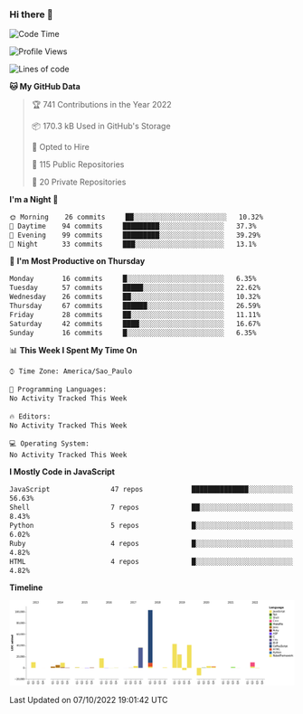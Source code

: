 ### Hi there 👋

<!--START_SECTION:waka-->
![Code Time](http://img.shields.io/badge/Code%20Time-4%2C046%20hrs%201%20min-blue)

![Profile Views](http://img.shields.io/badge/Profile%20Views-6-blue)

![Lines of code](https://img.shields.io/badge/From%20Hello%20World%20I%27ve%20Written-300%20Thousand%20lines%20of%20code-blue)

**🐱 My GitHub Data** 

> 🏆 741 Contributions in the Year 2022
 > 
> 📦 170.3 kB Used in GitHub's Storage 
 > 
> 💼 Opted to Hire
 > 
> 📜 115 Public Repositories 
 > 
> 🔑 20 Private Repositories  
 > 
**I'm a Night 🦉** 

```text
🌞 Morning    26 commits     ██░░░░░░░░░░░░░░░░░░░░░░░   10.32% 
🌆 Daytime    94 commits     █████████░░░░░░░░░░░░░░░░   37.3% 
🌃 Evening    99 commits     █████████░░░░░░░░░░░░░░░░   39.29% 
🌙 Night      33 commits     ███░░░░░░░░░░░░░░░░░░░░░░   13.1%

```
📅 **I'm Most Productive on Thursday** 

```text
Monday       16 commits     █░░░░░░░░░░░░░░░░░░░░░░░░   6.35% 
Tuesday      57 commits     █████░░░░░░░░░░░░░░░░░░░░   22.62% 
Wednesday    26 commits     ██░░░░░░░░░░░░░░░░░░░░░░░   10.32% 
Thursday     67 commits     ██████░░░░░░░░░░░░░░░░░░░   26.59% 
Friday       28 commits     ██░░░░░░░░░░░░░░░░░░░░░░░   11.11% 
Saturday     42 commits     ████░░░░░░░░░░░░░░░░░░░░░   16.67% 
Sunday       16 commits     █░░░░░░░░░░░░░░░░░░░░░░░░   6.35%

```


📊 **This Week I Spent My Time On** 

```text
⌚︎ Time Zone: America/Sao_Paulo

💬 Programming Languages: 
No Activity Tracked This Week

🔥 Editors: 
No Activity Tracked This Week

💻 Operating System: 
No Activity Tracked This Week

```

**I Mostly Code in JavaScript** 

```text
JavaScript               47 repos            ██████████████░░░░░░░░░░░   56.63% 
Shell                    7 repos             ██░░░░░░░░░░░░░░░░░░░░░░░   8.43% 
Python                   5 repos             █░░░░░░░░░░░░░░░░░░░░░░░░   6.02% 
Ruby                     4 repos             █░░░░░░░░░░░░░░░░░░░░░░░░   4.82% 
HTML                     4 repos             █░░░░░░░░░░░░░░░░░░░░░░░░   4.82%

```


**Timeline**

![Chart not found](https://raw.githubusercontent.com/jampow/jampow/master/charts/bar_graph.png) 


 Last Updated on 07/10/2022 19:01:42 UTC
<!--END_SECTION:waka-->
